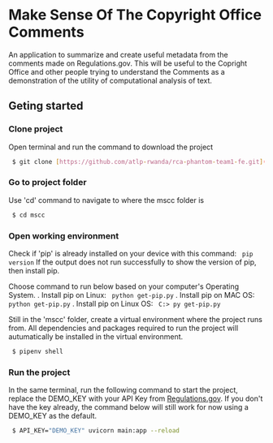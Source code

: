 # Make Sense Of The Copyright Office Comments

An application to summarize and create useful metadata from the comments made on Regulations.gov. This will be useful to the Copright Office and other people trying to understand the Comments as a demonstration of the utility of computational analysis of text.

## Geting started

### Clone project
Open terminal and run the command to download the project
```sh
 $ git clone [https://github.com/atlp-rwanda/rca-phantom-team1-fe.git](https://github.com/Cyebukayire/mscc.git)
```

### Go to project folder
Use 'cd' command to navigate to where the mscc folder is
```sh
 $ cd mscc
```

### Open working environment
Check if 'pip' is already installed on your device with this command: ``` pip version```
If the output does not run successfully to show the version of pip, then install pip.

Choose command to run below based on your computer's Operating System.
. Install pip on Linux: ``` python get-pip.py```
. Install pip on MAC OS: ``` python get-pip.py```
. Install pip on Linux OS: ``` C:> py get-pip.py```

Still in the 'mscc' folder, create a virtual environment where the project runs from. All dependencies and packages required to run the project will autumatically be installed in the virtual environment. 

```sh
 $ pipenv shell
```

### Run the project
In the same terminal, run the following command to start the project, replace the DEMO_KEY with your API Key from [Regulations.gov](https://open.gsa.gov/api/regulationsgov/). If you don't have the key already, the command below will still work for now using a DEMO_KEY as the default.

```sh
 $ API_KEY="DEMO_KEY" uvicorn main:app --reload
```
